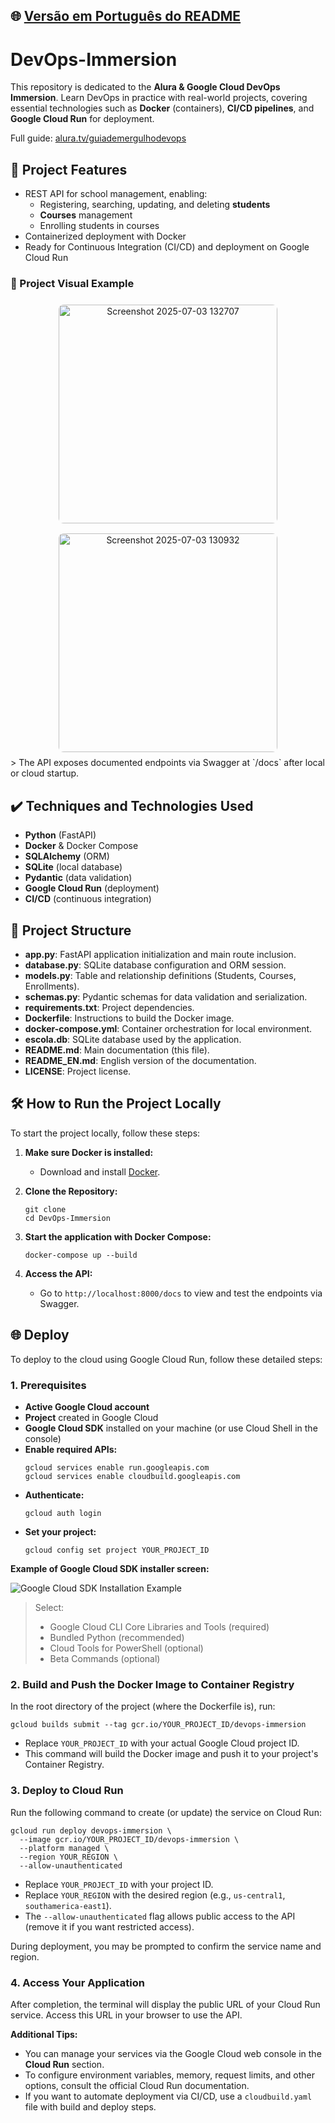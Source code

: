 ## 🌐 [Versão em Português do README](README.md)

# DevOps-Immersion

This repository is dedicated to the **Alura & Google Cloud DevOps Immersion**. Learn DevOps in practice with real-world projects, covering essential technologies such as **Docker** (containers), **CI/CD pipelines**, and **Google Cloud Run** for deployment.

Full guide: [alura.tv/guiademergulhodevops](https://alura.tv/guiademergulhodevops)

## 🔨 Project Features

- REST API for school management, enabling:
  - Registering, searching, updating, and deleting **students**
  - **Courses** management
  - Enrolling students in courses
- Containerized deployment with Docker
- Ready for Continuous Integration (CI/CD) and deployment on Google Cloud Run

### 📸 Project Visual Example

<div align="center">
  <img src="https://github.com/user-attachments/assets/584d9aee-57bb-4d24-b948-056467ff4e68" alt="Screenshot 2025-07-03 132707" width="350" style="margin: 8px; border-radius: 8px;">
  <img src="https://github.com/user-attachments/assets/ed764f6c-c4e5-45d0-9efc-b92dce5bd036" alt="Screenshot 2025-07-03 130932" width="350" style="margin: 8px; border-radius: 8px;">
</div>
> The API exposes documented endpoints via Swagger at `/docs` after local or cloud startup.

## ✔️ Techniques and Technologies Used

- **Python** (FastAPI)
- **Docker** & Docker Compose
- **SQLAlchemy** (ORM)
- **SQLite** (local database)
- **Pydantic** (data validation)
- **Google Cloud Run** (deployment)
- **CI/CD** (continuous integration)

## 📁 Project Structure

- **app.py**: FastAPI application initialization and main route inclusion.
- **database.py**: SQLite database configuration and ORM session.
- **models.py**: Table and relationship definitions (Students, Courses, Enrollments).
- **schemas.py**: Pydantic schemas for data validation and serialization.
- **requirements.txt**: Project dependencies.
- **Dockerfile**: Instructions to build the Docker image.
- **docker-compose.yml**: Container orchestration for local environment.
- **escola.db**: SQLite database used by the application.
- **README.md**: Main documentation (this file).
- **README_EN.md**: English version of the documentation.
- **LICENSE**: Project license.

## 🛠️ How to Run the Project Locally

To start the project locally, follow these steps:

1. **Make sure Docker is installed:**
   - Download and install [Docker](https://www.docker.com/).

2. **Clone the Repository:**
   ```
   git clone 
   cd DevOps-Immersion
   ```

3. **Start the application with Docker Compose:**
   ```
   docker-compose up --build
   ```

4. **Access the API:**
   - Go to `http://localhost:8000/docs` to view and test the endpoints via Swagger.

## 🌐 Deploy

To deploy to the cloud using Google Cloud Run, follow these detailed steps:

### 1. Prerequisites

- **Active Google Cloud account**
- **Project** created in Google Cloud
- **Google Cloud SDK** installed on your machine (or use Cloud Shell in the console)
- **Enable required APIs:**
  ```
  gcloud services enable run.googleapis.com
  gcloud services enable cloudbuild.googleapis.com
  ```
- **Authenticate:**
  ```
  gcloud auth login
  ```
- **Set your project:**
  ```
  gcloud config set project YOUR_PROJECT_ID
  ```

**Example of Google Cloud SDK installer screen:**

![Google Cloud SDK Installation Example](https://pplx-res.cloudinary.com/image/private/user_uploads/55317053/d32b6db6-ce42-4950-8426-f30919db9d8e/image.jpg)

> Select:
> - Google Cloud CLI Core Libraries and Tools (required)
> - Bundled Python (recommended)
> - Cloud Tools for PowerShell (optional)
> - Beta Commands (optional)

### 2. Build and Push the Docker Image to Container Registry

In the root directory of the project (where the Dockerfile is), run:

```
gcloud builds submit --tag gcr.io/YOUR_PROJECT_ID/devops-immersion
```
- Replace `YOUR_PROJECT_ID` with your actual Google Cloud project ID.
- This command will build the Docker image and push it to your project's Container Registry.

### 3. Deploy to Cloud Run

Run the following command to create (or update) the service on Cloud Run:

```
gcloud run deploy devops-immersion \
  --image gcr.io/YOUR_PROJECT_ID/devops-immersion \
  --platform managed \
  --region YOUR_REGION \
  --allow-unauthenticated
```
- Replace `YOUR_PROJECT_ID` with your project ID.
- Replace `YOUR_REGION` with the desired region (e.g., `us-central1`, `southamerica-east1`).
- The `--allow-unauthenticated` flag allows public access to the API (remove it if you want restricted access).

During deployment, you may be prompted to confirm the service name and region.

### 4. Access Your Application

After completion, the terminal will display the public URL of your Cloud Run service. Access this URL in your browser to use the API.

**Additional Tips:**

- You can manage your services via the Google Cloud web console in the **Cloud Run** section.
- To configure environment variables, memory, request limits, and other options, consult the official Cloud Run documentation.
- If you want to automate deployment via CI/CD, use a `cloudbuild.yaml` file with build and deploy steps.